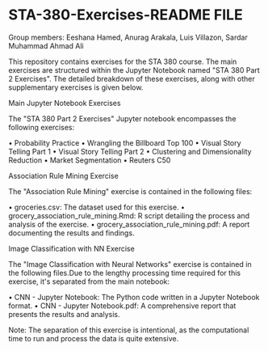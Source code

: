 # STA-380-Exercises-README FILE
Group members: Eeshana Hamed, Anurag Arakala, Luis Villazon, Sardar Muhammad Ahmad Ali

This repository contains exercises for the STA 380 course. The main exercises are structured within the Jupyter Notebook named "STA 380 Part 2 Exercises". The detailed breakdown of these exercises, along with other supplementary exercises is given below.

Main Jupyter Notebook Exercises

The "STA 380 Part 2 Exercises" Jupyter notebook encompasses the following exercises:

•	Probability Practice
•	Wrangling the Billboard Top 100
•	Visual Story Telling Part 1
•	Visual Story Telling Part 2
•	Clustering and Dimensionality Reduction
•	Market Segmentation
•	Reuters C50

Association Rule Mining Exercise 

The "Association Rule Mining" exercise is contained in the following files:

•	groceries.csv: The dataset used for this exercise.
•	grocery_association_rule_mining.Rmd: R script detailing the process and analysis of the exercise.
•	grocery_association_rule_mining.pdf: A report documenting the results and findings.

Image Classification with NN Exercise

The "Image Classification with Neural Networks" exercise is contained in the following files.Due to the lengthy processing time required for this exercise, it's separated from the main notebook:

•	CNN - Jupyter Notebook: The Python code written in a Jupyter Notebook format.
•	CNN - Jupyter Notebook.pdf: A comprehensive report that presents the results and analysis.

Note: The separation of this exercise is intentional, as the computational time to run and process the data is quite extensive.

